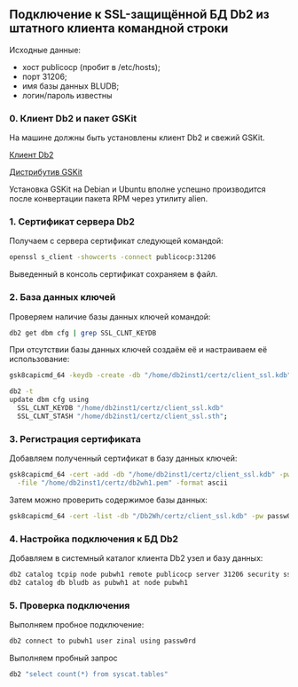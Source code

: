 ## Подключение к SSL-защищённой БД Db2 из штатного клиента командной строки

Исходные данные:
- хост publicocp (пробит в /etc/hosts);
- порт 31206;
- имя базы данных BLUDB;
- логин/пароль известны

### 0. Клиент Db2 и пакет GSKit

На машине должны быть установлены клиент Db2 и свежий GSKit.

[Клиент Db2](https://www.ibm.com/support/pages/recommended-fix-packs-ibm-data-server-client-packages)

[Дистрибутив GSKit](https://www.ibm.com/support/pages/node/224963)

Установка GSKit на Debian и Ubuntu вполне успешно производится после конвертации пакета RPM через утилиту alien.

### 1. Сертификат сервера Db2

Получаем с сервера сертификат следующей командой:

```bash
openssl s_client -showcerts -connect publicocp:31206
```

Выведенный в консоль сертификат сохраняем в файл.

### 2. База данных ключей

Проверяем наличие базы данных ключей командой:

```bash
db2 get dbm cfg | grep SSL_CLNT_KEYDB
```

При отсутствии базы данных ключей создаём её и настраиваем её использование:

```bash
gsk8capicmd_64 -keydb -create -db "/home/db2inst1/certz/client_ssl.kdb" -pw passw0rd -stash

db2 -t
update dbm cfg using 
  SSL_CLNT_KEYDB "/home/db2inst1/certz/client_ssl.kdb"
  SSL_CLNT_STASH "/home/db2inst1/certz/client_ssl.sth";
```

### 3. Регистрация сертификата

Добавляем полученный сертификат в базу данных ключей:

```bash
gsk8capicmd_64 -cert -add -db "/home/db2inst1/certz/client_ssl.kdb" -pw passw0rd \
  -file "/home/db2inst1/certz/db2wh1.pem" -format ascii
```

Затем можно проверить содержимое базы данных:

```bash
gsk8capicmd_64 -cert -list -db "/Db2Wh/certz/client_ssl.kdb" -pw passw0rd
```

### 4. Настройка подключения к БД Db2

Добавляем в системный каталог клиента Db2 узел и базу данных:

```bash
db2 catalog tcpip node pubwh1 remote publicocp server 31206 security ssl
db2 catalog db bludb as pubwh1 at node pubwh1
```

### 5. Проверка подключения

Выполняем пробное подключение:

```bash
db2 connect to pubwh1 user zinal using passw0rd
```

Выполняем пробный запрос

```bash
db2 "select count(*) from syscat.tables"
```
